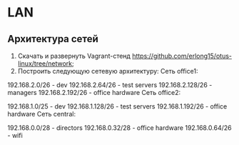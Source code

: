 # LAN
## Архитектура сетей 
1. Скачать и развернуть Vagrant-стенд https://github.com/erlong15/otus-linux/tree/network;
2. Построить следующую сетевую архитектуру:
Сеть office1:

192.168.2.0/26 - dev
192.168.2.64/26 - test servers
192.168.2.128/26 - managers
192.168.2.192/26 - office hardware
Сеть office2:

192.168.1.0/25 - dev
192.168.1.128/26 - test servers
192.168.1.192/26 - office hardware
Сеть central:

192.168.0.0/28 - directors
192.168.0.32/28 - office hardware
192.168.0.64/26 - wifi

